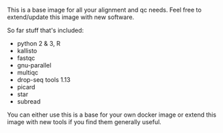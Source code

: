 This is a base image for all your alignment and qc needs.  Feel free
to extend/update this image with new software.

So far stuff that's included:

- python 2 & 3, R
- kallisto
- fastqc
- gnu-parallel
- multiqc
- drop-seq tools 1.13
- picard
- star
- subread

You can either use this is a base for your own docker image or extend
this image with new tools if you find them generally useful.
